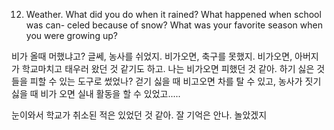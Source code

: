 12. Weather. What did you do when it rained? What happened when school was can- celed because of snow? What was your favorite season when you were growing up?

비가 올때 머했냐고? 글쎄, 농사를 쉬었지. 비가오면, 축구를 못했지. 비가오면, 아버지가 학교마치고 태우러 왔던 것 같기도 하고. 나는 비가오면 피했던 것 같아. 하기 싫은 것들을 피할 수 있는 도구로 썼었나? 걷기 싫을 때 비고오면 차를 탈 수 있고, 농사가 짓기 싫을 때 비가 오면 실내 활동을 할 수 있었고.....

눈이와서 학교가 취소된 적은 있었던 것 같아. 잘 기억은 안나. 놀았겠지


